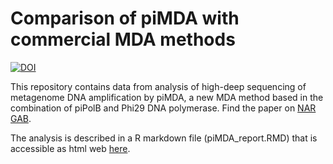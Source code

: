 # Comparison of piMDA with commercial MDA methods

[![DOI](https://zenodo.org/badge/DOI/10.5281/zenodo.8204440.svg)](https://doi.org/10.5281/zenodo.8204440)


This repository contains data from analysis of high-deep sequencing of metagenome DNA amplification by piMDA, a new MDA method based in the combination of piPolB and Phi29 DNA polymerase. Find the paper on [NAR GAB](https://academic.oup.com/nargab/article/5/3/lqad073/7246555).

The analysis is described in a R markdown file (piMDA_report.RMD) that is accessible as html web [here](https://mredrejo.github.io/pimda).
